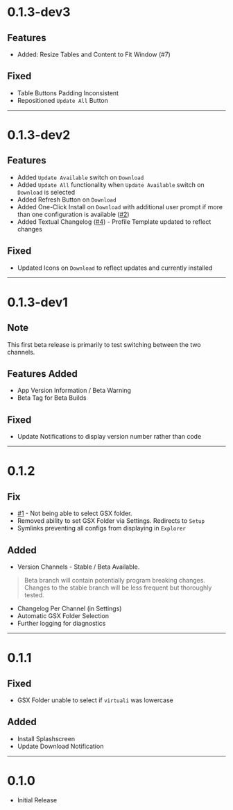 # 0.1.3-dev3
## Features
* Added: Resize Tables and Content to Fit Window (#7)

## Fixed
* Table Buttons Padding Inconsistent
* Repositioned `Update All` Button

***

# 0.1.3-dev2
## Features
* Added `Update Available` switch on `Download`
* Added `Update All` functionality when `Update Available` switch on `Download` is selected
* Added Refresh Button on `Download`
* Added One-Click Install on `Download` with additional user prompt if more than one configuration is available ([#2](https://github.com/GSX-Hub/App/issues/2))
* Added Textual Changelog ([#4](https://github.com/GSX-Hub/App/issues/4)) - Profile Template updated to reflect changes

## Fixed
* Updated Icons on `Download` to reflect updates and currently installed

***

# 0.1.3-dev1
## Note
This first beta release is primarily to test switching between the two channels.

## Features Added
* App Version Information / Beta Warning
* Beta Tag for Beta Builds

## Fixed
* Update Notifications to display version number rather than code

***

# 0.1.2
## Fix
* [#1](https://github.com/GSX-Hub/App/issues/1) - Not being able to select GSX folder.
* Removed ability to set GSX Folder via Settings. Redirects to `Setup`
* Symlinks preventing all configs from displaying in `Explorer`

## Added
* Version Channels - Stable / Beta Available.
> Beta branch will contain potentially program breaking changes. Changes to the stable branch will be less frequent but thoroughly tested.
* Changelog Per Channel (in Settings)
* Automatic GSX Folder Selection
* Further logging for diagnostics

***

# 0.1.1
## Fixed
* GSX Folder unable to select if `virtuali` was lowercase

## Added
* Install Splashscreen
* Update Download Notification

***

# 0.1.0
* Initial Release

